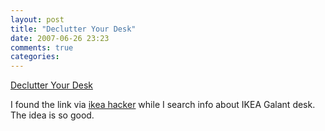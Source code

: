 ```yaml
---
layout: post
title: "Declutter Your Desk"
date: 2007-06-26 23:23
comments: true
categories: 
---
```


<a href="http://www.decluttered.com/">Declutter Your Desk</a><br/><p>I found the link via <a href="http://ikeahacker.blogspot.com/2007/04/simple-cable-management-on-galant-desk.html">ikea hacker</a> while I search info about IKEA Galant desk. The idea is so good.</p>
